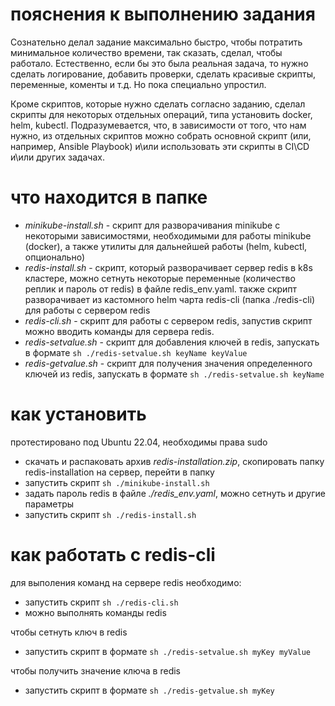 # пояснения к выполнению задания
Сознательно делал задание максимально быстро, чтобы потратить минимальное количество времени, так сказать, сделал, чтобы работало. Естественно, если бы это была реальная задача, то нужно сделать логирование, добавить проверки, сделать красивые скрипты, переменные, коменты и т.д. Но пока специально упростил. 

Кроме скриптов, которые нужно сделать согласно заданию, сделал скрипты для некоторых отдельных операций, типа установить docker, helm, kubectl. Подразумевается, что, в зависимости от того, что нам нужно, из отдельных скриптов можно собрать основной скрипт (или, например, Ansible Playbook) и\или использовать эти скрипты в CI\CD и\или других задачах. 

# что находится в папке
- *minikube-install.sh* - скрипт для разворачивания minikube с некоторыми зависимостями, необходимыми для работы minikube (docker), а также утилиты для дальнейшей работы (helm, kubectl, опционально)
- *redis-install.sh* - скрипт, который разворачивает сервер redis в k8s кластере, можно сетнуть некоторые переменные (количество реплик и пароль от redis) в файле redis_env.yaml. также скрипт разворачивает из кастомного helm чарта redis-cli (папка ./redis-cli) для работы с сервером redis
- *redis-cli.sh* - скрипт для работы с сервером redis, запустив скрипт можно вводить команды для сервера redis.
- *redis-setvalue.sh* - скрипт для добавления ключей в redis, запускать в формате ``sh ./redis-setvalue.sh keyName keyValue``
- *redis-getvalue.sh* - скрипт для получения значения определенного ключей из redis, запускать в формате ``sh ./redis-setvalue.sh keyName``

# как установить
протестировано под Ubuntu 22.04, необходимы права sudo
- скачать и распаковать архив *redis-installation.zip*, скопировать папку redis-installation на сервер, перейти в папку 
- запустить скрипт ``sh ./minikube-install.sh``
- задать пароль redis в файле *./redis_env.yaml*, можно сетнуть и другие параметры
- запустить скрипт ``sh ./redis-install.sh``

# как работать с redis-cli
для выполения команд на сервере redis необходимо:
- запустить скрипт ``sh ./redis-cli.sh``
- можно выполнять команды redis

чтобы сетнуть ключ в redis
- запустить скрипт в формате ``sh ./redis-setvalue.sh myKey myValue``

чтобы получить значение ключа в redis
- запустить скрипт в формате ``sh ./redis-getvalue.sh myKey``
